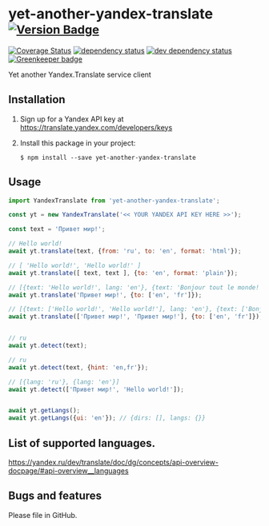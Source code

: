 # yet-another-yandex-translate <sup>[![Version Badge][2]][1]</sup>

[![Coverage Status](https://coveralls.io/repos/github/norbornen/yet-another-yandex-translate/badge.svg?branch=master)](https://coveralls.io/github/norbornen/yet-another-yandex-translate?branch=master)
[![dependency status][5]][6]
[![dev dependency status][7]][8]
[![Greenkeeper badge](https://badges.greenkeeper.io/norbornen/yet-another-yandex-translate.svg)](https://greenkeeper.io/)

Yet another Yandex.Translate service client

## Installation

1.  Sign up for a Yandex API key at https://translate.yandex.com/developers/keys

2.  Install this package in your project:

        $ npm install --save yet-another-yandex-translate

## Usage

```javascript
import YandexTranslate from 'yet-another-yandex-translate';

const yt = new YandexTranslate('<< YOUR YANDEX API KEY HERE >>');

const text = 'Привет мир!';

// Hello world!
await yt.translate(text, {from: 'ru', to: 'en', format: 'html'});

// [ 'Hello world!', 'Hello world!' ]
await yt.translate([ text, text ], {to: 'en', format: 'plain'});

// [{text: 'Hello world!', lang: 'en'}, {text: 'Bonjour tout le monde!', lang: 'fr'}]
await yt.translate('Привет мир!', {to: ['en', 'fr']});

// [{text: ['Hello world!', 'Hello world!'], lang: 'en'}, {text: ['Bonjour tout le monde!', 'Bonjour tout le monde!'], lang: 'fr'}]
await yt.translate(['Привет мир!', 'Привет мир!'], {to: ['en', 'fr']});   


// ru
await yt.detect(text);

// ru
await yt.detect(text, {hint: 'en,fr'});

// [{lang: 'ru'}, {lang: 'en'}]
await yt.detect(['Привет мир!', 'Hello world!']); 


await yt.getLangs();
await yt.getLangs({ui: 'en'}); // {dirs: [], langs: {}}
```

## List of supported languages.

https://yandex.ru/dev/translate/doc/dg/concepts/api-overview-docpage/#api-overview__languages

## Bugs and features

Please file in GitHub.

[1]: https://npmjs.org/package/yet-another-yandex-translate
[2]: http://versionbadg.es/norbornen/yet-another-yandex-translate.svg
[5]: https://david-dm.org/norbornen/yet-another-yandex-translate.svg
[6]: https://david-dm.org/norbornen/yet-another-yandex-translate
[7]: https://david-dm.org/norbornen/yet-another-yandex-translate/dev-status.svg
[8]: https://david-dm.org/norbornen/yet-another-yandex-translate?type=dev
